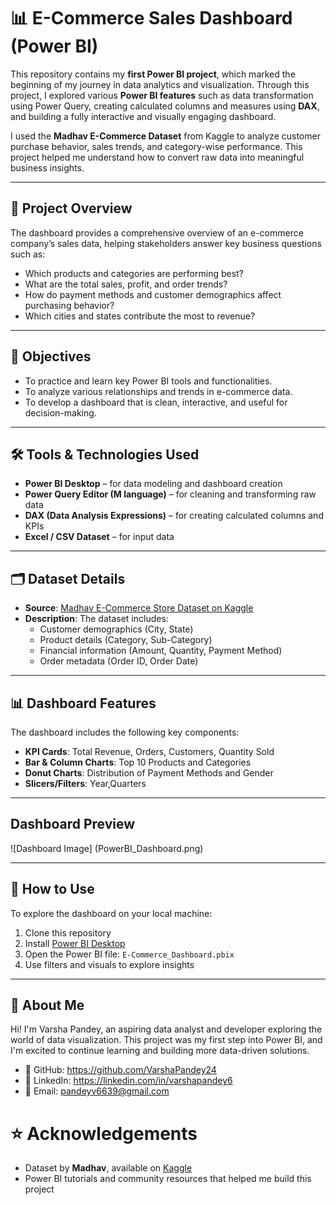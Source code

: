 # 📊 E-Commerce Sales Dashboard (Power BI)

This repository contains my **first Power BI project**, which marked the beginning of my journey in data analytics and visualization. Through this project, I explored various **Power BI features** such as data transformation using Power Query, creating calculated columns and measures using **DAX**, and building a fully interactive and visually engaging dashboard.

I used the **Madhav E-Commerce Dataset** from Kaggle to analyze customer purchase behavior, sales trends, and category-wise performance. This project helped me understand how to convert raw data into meaningful business insights.

---

## 📁 Project Overview

The dashboard provides a comprehensive overview of an e-commerce company’s sales data, helping stakeholders answer key business questions such as:

- Which products and categories are performing best?
- What are the total sales, profit, and order trends?
- How do payment methods and customer demographics affect purchasing behavior?
- Which cities and states contribute the most to revenue?

---

## 🎯 Objectives

- To practice and learn key Power BI tools and functionalities.
- To analyze various relationships and trends in e-commerce data.
- To develop a dashboard that is clean, interactive, and useful for decision-making.

---

## 🛠 Tools & Technologies Used

- **Power BI Desktop** – for data modeling and dashboard creation  
- **Power Query Editor (M language)** – for cleaning and transforming raw data  
- **DAX (Data Analysis Expressions)** – for creating calculated columns and KPIs  
- **Excel / CSV Dataset** – for input data

---

## 🗂 Dataset Details

- **Source**: [Madhav E-Commerce Store Dataset on Kaggle](https://www.kaggle.com/datasets/saadharoon27/madhav-store-dataset)
- **Description**: The dataset includes:
  - Customer demographics (City, State)
  - Product details (Category, Sub-Category)
  - Financial information (Amount, Quantity, Payment Method)
  - Order metadata (Order ID, Order Date)

---

## 📊 Dashboard Features

The dashboard includes the following key components:

- **KPI Cards**: Total Revenue, Orders, Customers, Quantity Sold
- **Bar & Column Charts**: Top 10 Products and Categories
- **Donut Charts**: Distribution of Payment Methods and Gender
- **Slicers/Filters**: Year,Quarters

---
## Dashboard Preview
![Dashboard Image] (PowerBI_Dashboard.png)

---

## 🚀 How to Use

To explore the dashboard on your local machine:

1. Clone this repository
2. Install [Power BI Desktop](https://powerbi.microsoft.com/en-us/desktop/)
3. Open the Power BI file: `E-Commerce_Dashboard.pbix`
4. Use filters and visuals to explore insights

---

## 👤 About Me

Hi! I'm Varsha Pandey, an aspiring data analyst and developer exploring the world of data visualization. This project was my first step into Power BI, and I'm excited to continue learning and building more data-driven solutions.

- 💼 GitHub: https://github.com/VarshaPandey24
- 🔗 LinkedIn: https://linkedin.com/in/varshapandey6
- 📧 Email: pandeyv6639@gmail.com

# ⭐ Acknowledgements

- Dataset by **Madhav**, available on [Kaggle](https://www.kaggle.com/datasets/madhab/ecommerce-dataset)
- Power BI tutorials and community resources that helped me build this project
